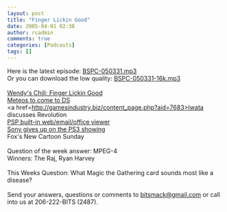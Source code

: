 ```yaml
---
layout: post
title: "Finger Lickin Good"
date: 2005-04-01 02:38
author: rcadmin
comments: true
categories: [Podcasts]
tags: []
---
```

Here is the latest episode: <a href=http://www.bitsmack.com/dl/BSPC-050331.mp3>BSPC-050331.mp3</a><br />
Or you can download the low quality: <a href=http://www.bitsmack.com/dl/BSPC-050331-16k.mp3>BSPC-050331-16k.mp3</a><br />
<br />
<a href=http://www.cnn.com/2005/US/03/24/chili.finger.reut/index.html>Wendy's Chili: Finger Lickin Good</a><br />
<a href=http://www.gamespot.com/news/2005/03/29/news_6121267.html>Meteos to come to DS</a><br />
<a href=http://gamesindustry.biz/content_page.php?aid=7683>Iwata discusses Revolution</a><br />
<a href=http://www.theregister.co.uk/2005/01/18/sony_psp_update_confirmed/>PSP built-in web/email/office viewer</a><br />
<a href=http://www.gamespot.com/news/2005/03/30/news_6121324.html>Sony gives up on the PS3 showing</a><br />
Fox's New Cartoon Sunday<br />
<br />
Question of the week answer: MPEG-4<br />
Winners: The Raj, Ryan Harvey<br />
<br />
This Weeks Question: What Magic the Gathering card sounds most like a disease?<br />
<br />
Send your answers, questions or comments to bitsmack@gmail.com or call into us at 206-222-BITS (2487).
